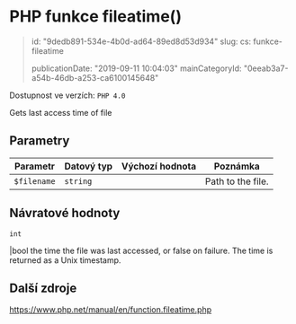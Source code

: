 PHP funkce fileatime()
======================

> id: "9dedb891-534e-4b0d-ad64-89ed8d53d934"
> slug:
> 	cs: funkce-fileatime
>
> publicationDate: "2019-09-11 10:04:03"
> mainCategoryId: "0eeab3a7-a54b-46db-a253-ca6100145648"

Dostupnost ve verzích: `PHP 4.0`

Gets last access time of file


Parametry
--------------

| Parametr | Datový typ | Výchozí hodnota | Poznámka |
|-----|-----|-----|-----|
| `$filename` | `string` |  | Path to the file. |


Návratové hodnoty
----------------

`int`

|bool the time the file was last accessed, or false on failure.
The time is returned as a Unix timestamp.

Další zdroje
------------

https://www.php.net/manual/en/function.fileatime.php
